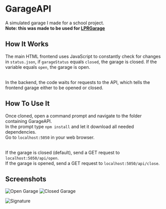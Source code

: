 # GarageAPI
A simulated garage I made for a school project.<br>
<b>Note: this was made to be used for [LPRGarage](https://github.com/TrevTV/LPRGarage)</b>

## How It Works
The main HTML frontend uses JavaScript to constantly check for changes in `status.json`, if `garageStatus` equals `closed`, the garage is closed. If the variable equals `open`, the garage is open. <br> <br>

In the backend, the code waits for requests to the API, which tells the frontend garage either to be opened or closed.

## How To Use It

Once cloned, open a command prompt and navigate to the folder containing GarageAPI.<br>
In the prompt type `npm install` and let it download all needed dependencies. <br>
Go to `localhost:5050` in your web browser. <br> <br>

If the garage is closed (default), send a GET request to `localhost:5050/api/open`. <br>
If the garage is opened, send a GET request to `localhost:5050/api/close`.


## Screenshots
![Open Garage](https://i.gyazo.com/372a7816c22614d2f8afd6e7fa831c1e.png)
![Closed Garage](https://i.gyazo.com/59e0dc507e063f5a530295f41165d25b.png)


![Signature](https://i.ibb.co/c60k2sw/045995e009d085e509c3f8b30012150a.png)

